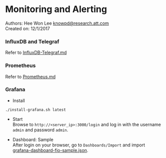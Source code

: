 # Monitoring and Alerting 
Authors: Hee Won Lee <knowpd@research.att.com>  
Created on: 12/1/2017   

### InfluxDB and Telegraf
Refer to [InfluxDB-Telegraf.md](./InfluxDB-Telegraf.md)

### Prometheus
Refer to [Prometheus.md](./Prometheus.md)

### Grafana
* Install   
```
./install-grafana.sh latest
```

* Start  
Browse to `http://<server_ip>:3000/login`  and log in with the username `admin` and password `admin`.

* Dashboard: Sample  
After login on your browser, go to `Dashboards/Import` and import [grafana-dashboard-fio-sample.json](grafana-dashboard-fio-sample.json).


